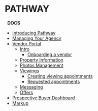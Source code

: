 <div class="menu-heading">

<h1>PATHWAY</h1> <span class="greendot"></span> 
&nbsp; <strong>DOCS</strong>
</div>

* [Introducing Pathway](/)
* [Managing Your Agency](/agency/intro.md)
* [Vendor Portal](/vendors/index.md)
    * [Intro](/vendors/intro.md)
        * [Onboarding a vendor](/)
    * [Property Information](/)
    * [Photos Management](/)
    * [Viewings](/)
        * [Creating viewing appointments](/)
        * [Requested appointments](/)
    * [Messaging](/)
    * [Offers](/)
* [Prospective Buyer Dashboard](/prospects/intro.md)
* [Markup](markup.md)